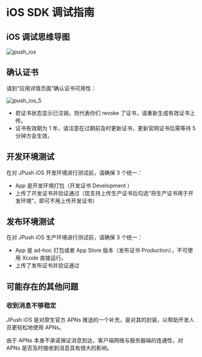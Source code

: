 # iOS SDK 调试指南

## iOS 调试思维导图

![jpush_ios](../image/JPushiOS.png)

## 确认证书

请到“应用详情页面”确认证书可用性：

![jpush_ios_5](../image/ios_tut_cert_ok.png)

+ 若证书状态显示已注销，则代表你们 revoke 了证书，请重新生成有效证书上传。
+ 证书有效期为 1 年，请注意在过期前及时更新证书，更新官网证书后需等待 5 分钟方会生效。

## 开发环境测试

在对  JPush iOS 开发环境进行测试前，请确保 3 个统一：

+ App 是开发环境打包（开发证书 Development ）
+ 上传了开发证书并验证通过（现支持上传生产证书后勾选“将生产证书用于开发环境”，即可不用上传开发证书）

## 发布环境测试

在对  JPush iOS 生产环境进行测试前，请确保 3 个统一：

+ App 是 ad-hoc 打包或者 App Store 版本（发布证书 Production），不可使用 Xcode 直接运行。
+ 上传了发布证书并验证通过

## 可能存在的其他问题

### 收到消息不够稳定

JPush iOS 是对原生官方 APNs 推送的一个补充，是对其的封装，以帮助开发人员更轻松地使用 APNs。

由于 APNs 本身不承诺保证消息到达，客户端网络与服务器端的连通性，对 APNs 是否及时接收到消息具有很大的影响。
